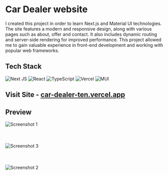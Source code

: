 # Car Dealer website #

I created this project in order to learn  Next.js and Material UI technologies. The site features a modern and responsive design, along with various pages such as about, offer and contact. It also includes dynamic routing and server-side rendering for improved performance. This project allowed me to gain valuable experience in front-end development and working with popular web frameworks.


## Tech Stack ##


![Next JS](https://img.shields.io/badge/Next-black?style=for-the-badge&logo=next.js&logoColor=white) ![React](https://img.shields.io/badge/react-%2320232a.svg?style=for-the-badge&logo=react&logoColor=%2361DAFB)  ![TypeScript](https://img.shields.io/badge/typescript-%23007ACC.svg?style=for-the-badge&logo=typescript&logoColor=white) ![Vercel](https://img.shields.io/badge/vercel-%23000000.svg?style=for-the-badge&logo=vercel&logoColor=white) ![MUI](https://img.shields.io/badge/MUI-%230081CB.svg?style=for-the-badge&logo=mui&logoColor=white)

## Visit Site - [car-dealer-ten.vercel.app](https://car-dealer-ten.vercel.app/)


 ## Preview ##

![Screenshot 1](https://user-images.githubusercontent.com/66550003/230948282-ae3b1426-e60a-412b-b243-4207eeb1fb86.png) <br/><br/><br/><br/>
![Screenshot 3](https://user-images.githubusercontent.com/66550003/230948295-26ccaaa0-545c-4f60-ae98-facbfdfb300c.png) <br/><br/><br/><br/>
![Screenshot 2](https://user-images.githubusercontent.com/66550003/230948288-784e5247-dd16-4e28-8ef6-2c52aca217fc.png) <br/><br/><br/><br/>
